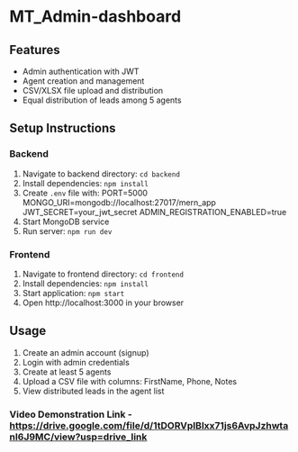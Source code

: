 # MT_Admin-dashboard

## Features
- Admin authentication with JWT
- Agent creation and management
- CSV/XLSX file upload and distribution
- Equal distribution of leads among 5 agents

## Setup Instructions

### Backend
1. Navigate to backend directory: `cd backend`
2. Install dependencies: `npm install`
3. Create `.env` file with:
  PORT=5000
  MONGO_URI=mongodb://localhost:27017/mern_app
  JWT_SECRET=your_jwt_secret
  ADMIN_REGISTRATION_ENABLED=true
4. Start MongoDB service
5. Run server: `npm run dev`

### Frontend
1. Navigate to frontend directory: `cd frontend`
2. Install dependencies: `npm install`
3. Start application: `npm start`
4. Open http://localhost:3000 in your browser

## Usage
1. Create an admin account (signup)
2. Login with admin credentials
3. Create at least 5 agents
4. Upload a CSV file with columns: FirstName, Phone, Notes
5. View distributed leads in the agent list

### Video Demonstration Link -https://drive.google.com/file/d/1tDORVpIBlxx71js6AvpJzhwtanI6J9MC/view?usp=drive_link

